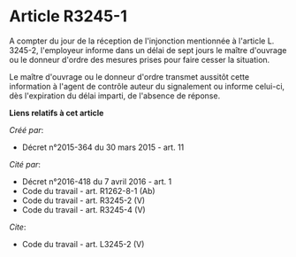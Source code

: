 # Article R3245-1

A compter du jour de la réception de l'injonction mentionnée à l'article L. 3245-2, l'employeur informe dans un délai de sept
jours le maître d'ouvrage ou le donneur d'ordre des mesures prises pour faire cesser la situation. 

Le maître d'ouvrage ou le donneur d'ordre transmet aussitôt cette information à l'agent de contrôle auteur du signalement ou
informe celui-ci, dès l'expiration du délai imparti, de l'absence de réponse.

**Liens relatifs à cet article**

_Créé par_:

  - Décret n°2015-364 du 30 mars 2015 - art. 11

_Cité par_:

  - Décret n°2016-418 du 7 avril 2016 - art. 1
  - Code du travail - art. R1262-8-1 (Ab)
  - Code du travail - art. R3245-2 (V)
  - Code du travail - art. R3245-4 (V)

_Cite_:

  - Code du travail - art. L3245-2 (V)
